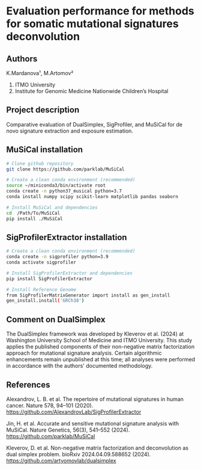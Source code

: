 # Evaluation performance for methods for somatic mutational signatures deconvolution
## Authors
K.Mardanova¹, M.Artomov² 
1. ITMO University
2. Institute for Genomic Medicine Nationwide Children’s Hospital
## Project description

Comparative evaluation of DualSimplex, SigProfiler, and MuSiCal for de novo signature extraction and exposure estimation.


## MuSiCal installation

```bash
# Clone github repository
git clone https://github.com/parklab/MuSiCal

# Create a clean conda environment (recommended)
source ~/miniconda3/bin/activate root
conda create -n python37_musical python=3.7
conda install numpy scipy scikit-learn matplotlib pandas seaborn

# Install MuSiCal and dependencies
cd  /Path/To/MuSiCal
pip install ./MuSiCal
```

## SigProfilerExtractor installation
```bash
# Create a clean conda environment (recommended)
conda create -n sigprofiler python=3.9
conda activate sigprofiler

# Install SigProfilerExtractor and dependencies
pip install SigProfilerExtractor

# Install Reference Genome
from SigProfilerMatrixGenerator import install as gen_install
gen_install.install('GRCh38') 
```

## Comment on DualSimplex
The DualSimplex framework was developed by Kleverov et al. (2024) at Washington University School of Medicine and ITMO University. This study applies the published components of their non-negative matrix factorization approach for mutational signature analysis. Certain algorithmic enhancements remain unpublished at this time; all analyses were performed in accordance with the authors' documented methodology.

## References

Alexandrov, L. B. et al. The repertoire of mutational signatures in human cancer. Nature 578, 94–101 (2020).
https://github.com/AlexandrovLab/SigProfilerExtractor

Jin, H. et al. Accurate and sensitive mutational signature analysis with MuSiCal. Nature Genetics, 56(3), 541–552 (2024). 
https://github.com/parklab/MuSiCal

Kleverov, D. et al. Non-negative matrix factorization and deconvolution as dual simplex problem. bioRxiv 2024.04.09.588652 (2024).
https://github.com/artyomovlab/dualsimplex


